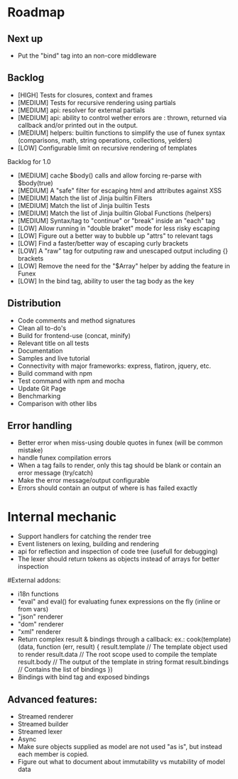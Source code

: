 # Roadmap

## Next up

- Put the "bind" tag into an non-core middleware

## Backlog
- [HIGH] Tests for closures, context and frames
- [MEDIUM] Tests for recursive rendering using partials
- [MEDIUM] api: resolver for external partials
- [MEDIUM] api: ability to control wether errors are : thrown, returned via callback and/or printed out in the output.
- [MEDIUM] helpers: builtin functions to simplify the use of funex syntax (comparisons, math, string operations, collections, yelders)
- [LOW] Configurable limit on recursive rendering of templates

Backlog for 1.0
- [MEDIUM] cache $body() calls and allow forcing re-parse with $body(true)
- [MEDIUM] A "safe" filter for escaping html and attributes against XSS
- [MEDIUM] Match the list of Jinja builtin Filters
- [MEDIUM] Match the list of Jinja builtin Tests
- [MEDIUM] Match the list of Jinja builtin Global Functions (helpers)
- [MEDIUM] Syntax/tag to "continue" or "break" inside an "each" tag
- [LOW] Allow running in "double braket" mode for less risky escaping
- [LOW] Figure out a better way to bubble up "attrs" to relevant tags
- [LOW] Find a faster/better way of escaping curly brackets
- [LOW] A "raw" tag for outputing raw and unescaped output including {} brackets
- [LOW] Remove the need for the "$Array" helper by adding the feature in Funex
- [LOW] In the bind tag, ability to user the tag body as the key


## Distribution
- Code comments and method signatures
- Clean all to-do's
- Build for frontend-use (concat, minify)
- Relevant title on all tests
- Documentation
- Samples and live tutorial
- Connectivity with major frameworks: express, flatiron, jquery, etc.
- Build command with npm
- Test command with npm and mocha
- Update Git Page
- Benchmarking
- Comparison with other libs

## Error handling

- Better error when miss-using double quotes in funex (will be common mistake)
- handle funex compilation errors
- When a tag fails to render, only this tag should be blank or contain an error message (try/catch)
- Make the error message/output configurable
- Errors should contain an output of where is has failed exactly

# Internal mechanic

- Support handlers for catching the render tree
- Event listeners on lexing, building and rendering
- api for reflection and inspection of code tree (usefull for debugging)
- The lexer should return tokens as objects instead of arrays for better inspection

#External addons:
- i18n functions
- "eval" and eval() for evaluating funex expressions on the fly (inline or from vars)
- "json" renderer
- "dom" renderer
- "xml" renderer
- Return complex result & bindings through a callback:
	ex.:
	cook(template)(data, function (err, result) {
		result.template // The template object used to render
		result.data // The root scope used to compile the template
		result.body // The output of the template in string format
		result.bindings // Contains the list of bindings
	})
- Bindings with bind tag and exposed bindings

## Advanced features:

- Streamed renderer
- Streamed builder
- Streamed lexer
- Async
- Make sure objects supplied as model are not used "as is", but instead each member is copied.
- Figure out what to document about immutability vs mutability of model data

